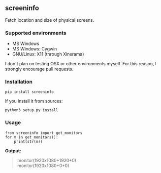 screeninfo
----------

Fetch location and size of physical screens.

### Supported environments

- MS Windows
- MS Windows: Cygwin
- GNU/Linux: X11 (through Xinerama)

I don't plan on testing OSX or other environments myself. For this reason,
I strongly encourage pull requests.

### Installation

    pip install screeninfo

If you install it from sources:

    python3 setup.py install

### Usage

    from screeninfo import get_monitors
    for m in get_monitors():
        print(str(m))

**Output**:

>monitor(1920x1080+1920+0)  
>monitor(1920x1080+0+0)
